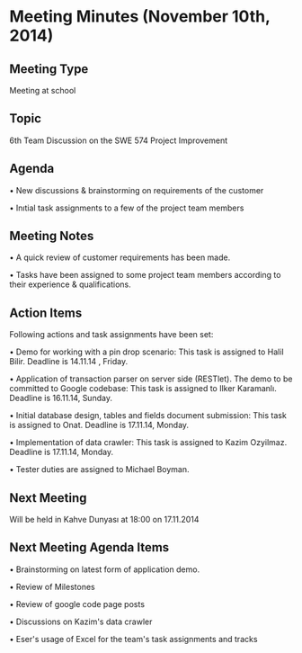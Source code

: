 # Meeting Minutes (November 10th, 2014) #

## Meeting Type ##
Meeting at school


## Topic ##
6th Team Discussion on the SWE 574 Project Improvement


## Agenda ##
•  New discussions & brainstorming on requirements of the customer

•  Inıtial task assignments to a few of the project team members


## Meeting Notes ##
•  A quick review of customer requirements has been made.

•  Tasks have been assigned to  some project team members according to their experience & qualifications.


## Action Items ##

Following actions and task assignments have been set:

• Demo for working with a pin drop scenario:
This task is assigned to Halil Bilir.  Deadline is  14.11.14 , Friday.

• Application of transaction parser on server side (RESTlet).  The demo to be committed to Google codebase:
This task is assigned to Ilker Karamanlı. Deadline is 16.11.14, Sunday.

• Initial database design, tables and fields document submission:
This task is assigned to Onat.  Deadline is 17.11.14, Monday.

• Implementation of data crawler:
This task is assigned to Kazim Ozyilmaz.  Deadline is 17.11.14, Monday.

• Tester duties are assigned to Michael Boyman.



## Next Meeting ##

Will be held in Kahve Dunyası at 18:00 on 17.11.2014


## Next Meeting Agenda Items ##

• Brainstorming on latest form of application demo.

• Review of Milestones

• Review of google code page posts

• Discussions on Kazim's data crawler

• Eser's usage of Excel for the team's task assignments and tracks